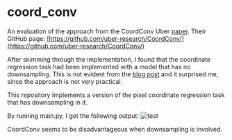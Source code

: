 # coord_conv
An evaluation of the approach from the CoordConv Uber [paper](https://arxiv.org/abs/1807.03247).
Their GitHub page: [https://github.com/uber-research/CoordConv/](https://github.com/uber-research/CoordConv/)

After skimming through the implementation, I found that the coordinate regression task had been implemented with a model that has no downsampling.
This is not evident from the [blog post](https://www.uber.com/en-HU/blog/coordconv/) and it surprised me, since the approach is not very practical.

This repository implements a version of the pixel coordinate regression task that has downsampling in it.

By running main.py, I get the following output:
![test](https://user-images.githubusercontent.com/6968154/193093468-007b6983-0ec8-42a2-9c31-701fc7d475a9.png)

CoordConv seems to be disadvantageous when downsampling is involved.
